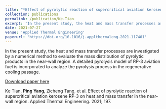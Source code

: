 ```yaml
---
title: "*Effect of pyrolytic reaction of supercritical aviation kerosene RP-3 on heat and mass transfer in the near-wall region*"
collection: publications
permalink: /publication/Ke-Tian
excerpt: 'In the present study, the heat and mass transfer processes are investigated by a numerical method to evaluate the mass distribution of pyrolytic products in the near-wall region. A detailed pyrolysis model of RP-3 aviation fuel is incorporated to analyze the pyrolysis process in the regenerative cooling passage.'
date: 2021-07-27
venue: 'Applied Thermal Engineering'
paperurl: 'https://doi.org/10.1016/j.applthermaleng.2021.117401'
---
```

In the present study, the heat and mass transfer processes are investigated by a numerical method to evaluate the mass distribution of pyrolytic products in the near-wall region. A detailed pyrolysis model of RP-3 aviation fuel is incorporated to analyze the pyrolysis process in the regenerative cooling passage.

[Download paper here](https://doi.org/10.1016/j.applthermaleng.2021.117401)

Ke Tian, **Ping Yang**, Zicheng Tang, et al. Effect of pyrolytic reaction of supercritical aviation kerosene RP-3 on heat and mass transfer in the near-wall region. Applied Thermal Engineering. 2021; 197.
